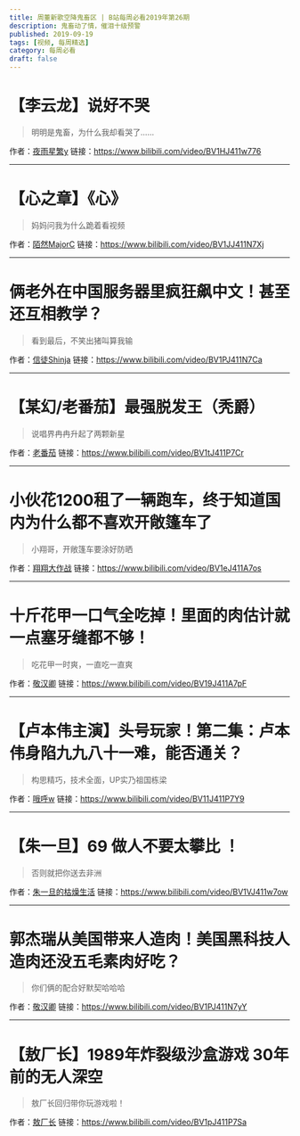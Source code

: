 ```yaml
---
title: 周董新歌空降鬼畜区 | B站每周必看2019年第26期
description: 鬼畜动了情，催泪十级预警
published: 2019-09-19
tags: [视频, 每周精选]
category: 每周必看
draft: false
---
```


# 【李云龙】说好不哭
> 明明是鬼畜，为什么我却看哭了……

作者：[夜雨星繁y](https://space.bilibili.com/39422678)
链接：https://www.bilibili.com/video/BV1HJ411w776

---

# 【心之章】《心》
> 妈妈问我为什么跪着看视频

作者：[陌然MajorC](https://space.bilibili.com/16437668)
链接：https://www.bilibili.com/video/BV1JJ411N7Xj

---

# 俩老外在中国服务器里疯狂飙中文！甚至还互相教学？
> 看到最后，不笑出猪叫算我输

作者：[信徒Shinja](https://space.bilibili.com/798527)
链接：https://www.bilibili.com/video/BV1PJ411N7Ca

---

# 【某幻/老番茄】最强脱发王（秃爵）
> 说唱界冉冉升起了两颗新星

作者：[老番茄](https://space.bilibili.com/546195)
链接：https://www.bilibili.com/video/BV1tJ411P7Cr

---

# 小伙花1200租了一辆跑车，终于知道国内为什么都不喜欢开敞篷车了
> 小翔哥，开敞篷车要涂好防晒

作者：[翔翔大作战](https://space.bilibili.com/196356191)
链接：https://www.bilibili.com/video/BV1eJ411A7os

---

# 十斤花甲一口气全吃掉！里面的肉估计就一点塞牙缝都不够！
> 吃花甲一时爽，一直吃一直爽

作者：[敬汉卿](https://space.bilibili.com/9824766)
链接：https://www.bilibili.com/video/BV19J411A7pF

---

# 【卢本伟主演】头号玩家！第二集：卢本伟身陷九九八十一难，能否通关？
> 构思精巧，技术全面，UP实乃祖国栋梁

作者：[哦呼w](https://space.bilibili.com/59905809)
链接：https://www.bilibili.com/video/BV11J411P7Y9

---

# 【朱一旦】69 做人不要太攀比 ！
> 否则就把你送去非洲

作者：[朱一旦的枯燥生活](https://space.bilibili.com/437316738)
链接：https://www.bilibili.com/video/BV1VJ411w7ow

---

# 郭杰瑞从美国带来人造肉！美国黑科技人造肉还没五毛素肉好吃？
> 你们俩的配合好默契哈哈哈

作者：[敬汉卿](https://space.bilibili.com/9824766)
链接：https://www.bilibili.com/video/BV1PJ411N7yY

---

# 【敖厂长】1989年炸裂级沙盒游戏 30年前的无人深空
> 敖厂长回归带你玩游戏啦！

作者：[敖厂长](https://space.bilibili.com/122879)
链接：https://www.bilibili.com/video/BV1pJ411P7Sa

